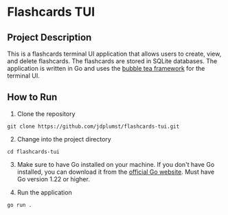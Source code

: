 # Flashcards TUI

## Project Description
This is a flashcards terminal UI application that allows users to create, view, and delete flashcards. The flashcards are stored in SQLite databases. The application is written in Go and uses the [bubble tea framework](https://github.com/charmbracelet/bubbletea) for the terminal UI.

## How to Run

1. Clone the repository
```
git clone https://github.com/jdplumst/flashcards-tui.git
```

2. Change into the project directory
```
cd flashcards-tui
```

3. Make sure to have Go installed on your machine. If you don't have Go installed, you can download it from the [official Go website](https://golang.org/). Must have Go version 1.22 or higher.

4. Run the application
```
go run .
```
